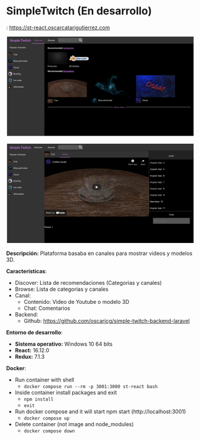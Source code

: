 # SimpleTwitch (En desarrollo)

: https://st-react.oscarcatarigutierrez.com

<p align="center">
<img style="padding: 2px;" src="images/react1.png" alt="Image 1"
	title="Preview" width="500"/>
</p>
<p align="center">
<img style="padding: 2px;" src="images/react2.png" alt="Image 2  "
	title="Preview" width="500"/>
</p>

**Descripción:** Plataforma basaba en canales para mostrar videos y modelos 3D.

**Características**:
* Discover: Lista de recomendaciones (Categorias y canales)
* Browse: Lista de categorias y canales
* Canal: 
    * Contenido: Video de Youtube o modelo 3D
    * Chat: Comentarios
* Backend: 
    * Github: https://github.com/oscarjcg/simple-twitch-backend-laravel

**Entorno de desarrollo**:
* **Sistema operativo:** Windows 10 64 bits
* **React:**  16.12.0
* **Redux:** 7.1.3

**Docker**:
* Run container with shell
    * `docker compose run --rm -p 3001:3000 st-react bash`
* Inside container install packages and exit
	* `npm install`
	* `exit`
* Run docker compose and it will start npm start (http://localhost:3001)
    * `docker compose up`
* Delete container (not image and node_modules)
    * `docker compose down`
